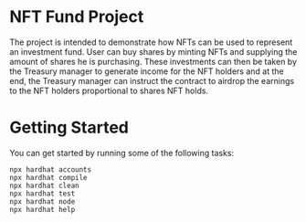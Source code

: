 # NFT Fund Project

The project is intended to demonstrate how NFTs can be used to represent an investment fund. User can buy shares by minting NFTs and supplying the amount of shares he is purchasing. These investments can then be taken by the Treasury manager to generate income for the NFT holders and at the end, the Treasury manager can instruct the contract to airdrop the earnings to the NFT holders proportional to shares NFT holds.

# Getting Started

You can get started by running some of the following tasks:

```shell
npx hardhat accounts
npx hardhat compile
npx hardhat clean
npx hardhat test
npx hardhat node
npx hardhat help
```